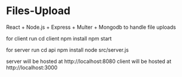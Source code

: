 # Files-Upload
React + Node.js + Express + Multer + Mongodb to handle file uploads

for client run 
cd client
npm install
npm start

for server run
cd api
npm install
node src/server.js

server will be hosted at http://localhost:8080
client will be hosted at http://localhost:3000
